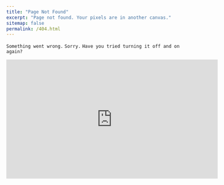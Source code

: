 ```yaml
---
title: "Page Not Found"
excerpt: "Page not found. Your pixels are in another canvas."
sitemap: false
permalink: /404.html
---
```


`Something went wrong.`
`Sorry.` 
`Have you tried turning it off and on again?`

<iframe width="560" height="315" src="https://www.youtube.com/embed/t3otBjVZzT0?si=LjR68exBXZEx5XQV" title="YouTube video player" frameborder="0" allow="accelerometer; autoplay; clipboard-write; encrypted-media; gyroscope; picture-in-picture; web-share" referrerpolicy="strict-origin-when-cross-origin" allowfullscreen></iframe>